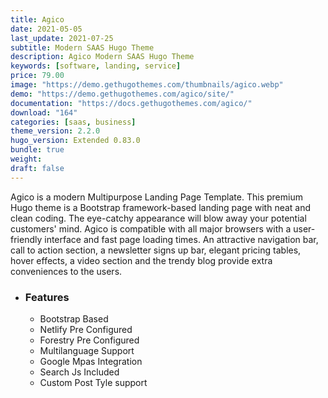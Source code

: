 ```yaml
---
title: Agico
date: 2021-05-05
last_update: 2021-07-25
subtitle: Modern SAAS Hugo Theme
description: Agico Modern SAAS Hugo Theme
keywords: [software, landing, service]
price: 79.00
image: "https://demo.gethugothemes.com/thumbnails/agico.webp"
demo: "https://demo.gethugothemes.com/agico/site/"
documentation: "https://docs.gethugothemes.com/agico/"
download: "164"
categories: [saas, business]
theme_version: 2.2.0
hugo_version: Extended 0.83.0
bundle: true
weight:
draft: false
---
```


Agico is a modern Multipurpose Landing Page Template. This premium Hugo theme is a Bootstrap framework-based landing page with neat and clean coding. The eye-catchy appearance will blow away your potential customers' mind. Agico is compatible with all major browsers with a user-friendly interface and fast page loading times. An attractive navigation bar, call to action section, a newsletter signs up bar, elegant pricing tables, hover effects, a video section and the trendy blog provide extra conveniences to the users.

- ### Features

  - Bootstrap Based
  - Netlify Pre Configured
  - Forestry Pre Configured
  - Multilanguage Support
  - Google Mpas Integration
  - Search Js Included
  - Custom Post Tyle support
